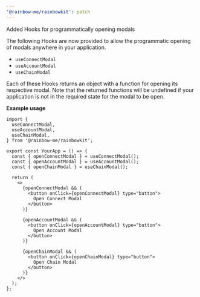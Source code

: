 ```yaml
---
'@rainbow-me/rainbowkit': patch
---
```


Added Hooks for programmatically opening modals

The following Hooks are now provided to allow the programmatic opening of modals anywhere in your application.

- `useConnectModal`
- `useAccountModal`
- `useChainModal`

Each of these Hooks returns an object with a function for opening its respective modal. Note that the returned functions will be undefined if your application is not in the required state for the modal to be open.

**Example usage**

```tsx
import {
  useConnectModal,
  useAccountModal,
  useChainModal,
} from '@rainbow-me/rainbowkit';

export const YourApp = () => {
  const { openConnectModal } = useConnectModal();
  const { openAccountModal } = useAccountModal();
  const { openChainModal } = useChainModal();

  return (
    <>
      {openConnectModal && (
        <button onClick={openConnectModal} type="button">
          Open Connect Modal
        </button>
      )}

      {openAccountModal && (
        <button onClick={openAccountModal} type="button">
          Open Account Modal
        </button>
      )}

      {openChainModal && (
        <button onClick={openChainModal} type="button">
          Open Chain Modal
        </button>
      )}
    </>
  );
};
```
